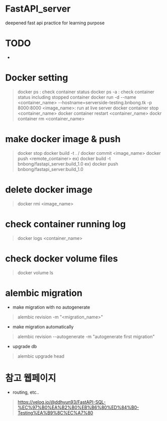 # FastAPI_server
deepened fast api practice for learning purpose

# TODO
 - 

# Docker setting
 > docker ps : check container status
 > docker ps -a : check container status including stopped container
 > docker run -d --name <container_name> --hostname=serverside-testing.bnbong.tk -p 8000:8000 <image_name>: run at live server
 > docker container stop <container_name>
 > docker container restart <container_name>
 > dockr container rm <container_name>

# make docker image & push
 > docker stop <container>
 > docker build -t <tag> . / docker commit <container> <image_name>
 > docker push <remote_container>
 ex) docker build -t bnbong/fastapi_server:build_1.0
 ex) docker push bnbong/fastapi_server:build_1.0

# delete docker image
 > docker rmi <image_name>

# check container running log
 > docker logs <container_name>

# check docker volume files
 > docker volume ls

# alembic migration
 - make migration with no autogenerate
 > alembic revision -m "<migration_name>"

 - make migration automatically
 > alembic  revision  --autogenerate  -m  "autogenerate  first  migration"

 - upgrade db
 > alembic upgrade head

# 참고 웹페이지
 - routing, etc..
 > https://velog.io/@ddhyun93/FastAPI-SQL-%EC%97%B0%EA%B2%B0%EB%B6%80%ED%84%B0-Testing%EA%B9%8C%EC%A7%80